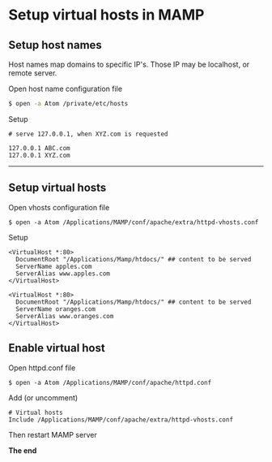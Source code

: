 # Setup virtual hosts in MAMP

## Setup host names

Host names map domains to specific IP's. Those IP may be localhost, or remote server.

Open host name configuration file

```bash
$ open -a Atom /private/etc/hosts
```

Setup

```
# serve 127.0.0.1, when XYZ.com is requested

127.0.0.1 ABC.com
127.0.0.1 XYZ.com
```

***

## Setup virtual hosts

Open vhosts configuration file

```shell
$ open -a Atom /Applications/MAMP/conf/apache/extra/httpd-vhosts.conf
```

Setup

```
<VirtualHost *:80>
  DocumentRoot "/Applications/Mamp/htdocs/" ## content to be served
  ServerName apples.com
  ServerAlias www.apples.com
</VirtualHost>

<VirtualHost *:80>
  DocumentRoot "/Applications/Mamp/htdocs/" ## content to be served
  ServerName oranges.com
  ServerAlias www.oranges.com
</VirtualHost>
```

## Enable virtual host

Open httpd.conf file

```
$ open -a Atom /Applications/MAMP/conf/apache/httpd.conf
```

Add (or uncomment)

```
# Virtual hosts
Include /Applications/MAMP/conf/apache/extra/httpd-vhosts.conf
```

Then restart MAMP server

**The end**
